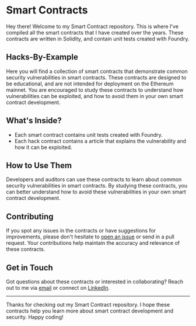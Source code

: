 # Smart Contracts

Hey there! Welcome to my Smart Contract repository. This is where I've compiled all the smart contracts that I have created over the years. These contracts are written in Solidity, and contain unit tests created with Foundry. 

## Hacks-By-Example

Here you will find a collection of smart contracts that demonstrate common security vulnerabilities in smart contracts. These contracts are designed to be educational, and are not intended for deployment on the Ethereum mainnet. You are encouraged to study these contracts to understand how vulnerabilities can be exploited, and how to avoid them in your own smart contract development.

## What's Inside?

- Each smart contract contains unit tests created with Foundry.
- Each hack contract contains a article that explains the vulnerability and how it can be exploited.

## How to Use Them

Developers and auditors can use these contracts to learn about common security vulnerabilities in smart contracts. By studying these contracts, you can better understand how to avoid these vulnerabilities in your own smart contract development.

## Contributing

If you spot any issues in the contracts or have suggestions for improvements, please don't hesitate to [open an issue](link-to-issues) or send in a pull request. Your contributions help maintain the accuracy and relevance of these contracts.

## Get in Touch

Got questions about these contracts or interested in collaborating? Reach out to me via [email](mailto:jason.c.schwarz@gmail.com) or connect on [LinkedIn](https://www.linkedin.com/in/jason-schwarz-75b91482/).

---

Thanks for checking out my Smart Contract repository. I hope these contracts help you learn more about smart contract development and security. Happy coding!
